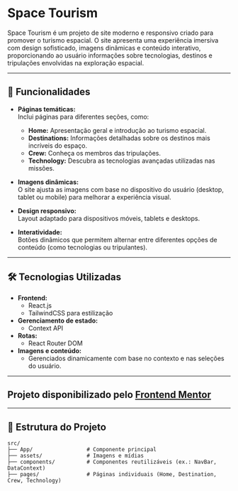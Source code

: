 # Space Tourism 

Space Tourism é um projeto de site moderno e responsivo criado para promover o turismo espacial. O site apresenta uma experiência imersiva com design sofisticado, imagens dinâmicas e conteúdo interativo, proporcionando ao usuário informações sobre tecnologias, destinos e tripulações envolvidas na exploração espacial.

---

## 🌌 Funcionalidades

- **Páginas temáticas:**  
  Inclui páginas para diferentes seções, como:
  - **Home:** Apresentação geral e introdução ao turismo espacial.
  - **Destinations:** Informações detalhadas sobre os destinos mais incríveis do espaço.
  - **Crew:** Conheça os membros das tripulações.
  - **Technology:** Descubra as tecnologias avançadas utilizadas nas missões.

- **Imagens dinâmicas:**  
  O site ajusta as imagens com base no dispositivo do usuário (desktop, tablet ou mobile) para melhorar a experiência visual.

- **Design responsivo:**  
  Layout adaptado para dispositivos móveis, tablets e desktops.

- **Interatividade:**  
  Botões dinâmicos que permitem alternar entre diferentes opções de conteúdo (como tecnologias ou tripulantes).

---

## 🛠️ Tecnologias Utilizadas

- **Frontend:**
  - React.js
  - TailwindCSS para estilização
- **Gerenciamento de estado:**
  - Context API
- **Rotas:**
  - React Router DOM
- **Imagens e conteúdo:**
  - Gerenciados dinamicamente com base no contexto e nas seleções do usuário.

---

## Projeto disponibilizado pelo [Frontend Mentor](https://www.frontendmentor.io)

---

## 📂 Estrutura do Projeto

```plaintext
src/
├── App/                 # Componente principal
├── assets/              # Imagens e mídias
├── components/          # Componentes reutilizáveis (ex.: NavBar, DataContext)
├── pages/               # Páginas individuais (Home, Destination, Crew, Technology)
